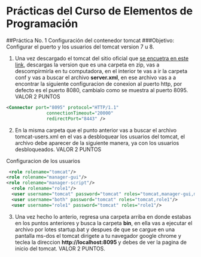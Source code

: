 # Prácticas del Curso de Elementos de Programación

##Práctica No. 1 Configuración del contenedor tomcat
###Objetivo: Configurar el puerto y los usuarios del tomcat version 7 u 8.

1. Una vez descargado el tomcat del sitio oficial que  [se encuetra en este link](https://tomcat.apache.org/download-80.cgi), descargas la version que es una carpeta en zip,  vas a descompirmirla en tu computadora, en el interior te vas a ir la carpeta conf y vas a buscar el archivo **server.xml**, en ese archivo vas a a encontrar la siguiente configuracion de conexion al puerto http, por defecto es el puerto 8080, cambialo como se muestra al puerto 8095. VALOR 2 PUNTOS

```xml
<Connector port="8095" protocol="HTTP/1.1"
               connectionTimeout="20000"
               redirectPort="8443" />

```

2. En la misma carpeta que el punto anterior vas a buscar el archivo tomcat-users.xml en el vas a desbloquear los usuarios del tomcat, el archivo debe aparecer de la siguiente manera, ya con los usuarios desbloqueados. VALOR 2 PUNTOS

Configuracion de los usuarios
```xml
 <role rolename="tomcat"/>
<role rolename="manager-gui"/>
<role rolename="manager-script"/>
  <role rolename="role1"/>
  <user username="tomcat" password="tomcat" roles="tomcat,manager-gui,manager-script"/>
  <user username="both" password="tomcat" roles="tomcat,role1"/>
  <user username="role1" password="tomcat" roles="role1"/>
```

3. Una vez hecho lo anterio, regresa una carpeta arriba en donde estabas en los puntos anteriores y busca la carpeta **bin**, en ella vas a ejecutar el archivo por lotes startup.bat y despues de que se cargue en una pantalla ms-dos el tomcat dirigete a tu navegador google chrome y teclea la direccion **http://localhost:8095** y debes de ver la pagina de inicio del tomcat. VALOR 2 PUNTOS.

